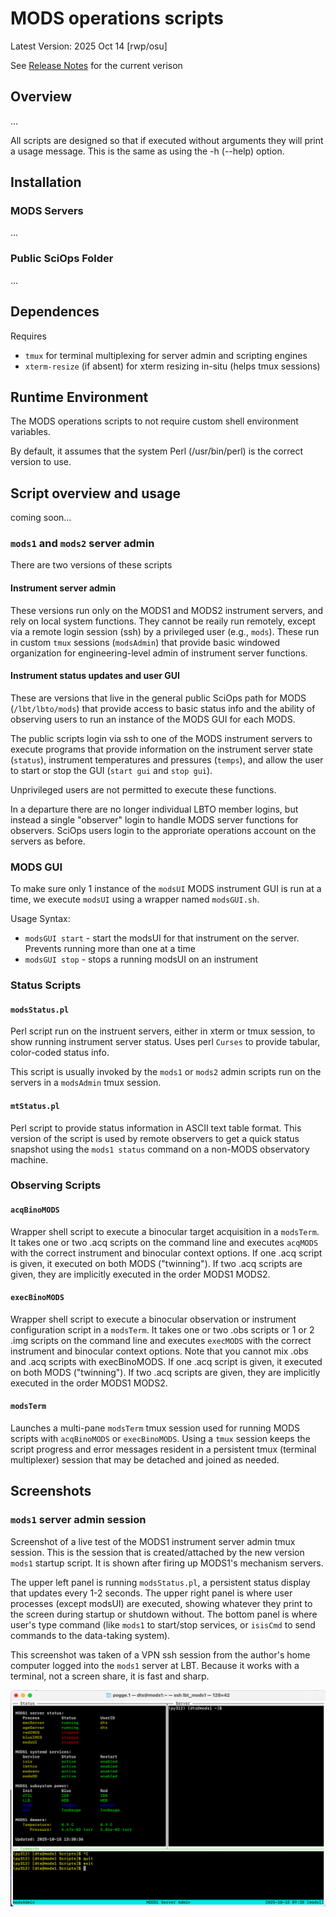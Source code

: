 # MODS operations scripts

Latest Version: 2025 Oct 14 [rwp/osu]

See [Release Notes](releases.md) for the current verison

## Overview

...

All scripts are designed so that if executed without arguments they
will print a usage message.  This is the same as using the -h (--help)
option.

## Installation

### MODS Servers

...

### Public SciOps Folder

...


## Dependences

Requires
 * `tmux` for terminal multiplexing for server admin and scripting engines
 * `xterm-resize` (if absent) for xterm resizing in-situ (helps tmux sessions)


## Runtime Environment

The MODS operations scripts to not require custom shell environment variables.

By default, it assumes that the system Perl (/usr/bin/perl) is the correct version to use.

## Script overview and usage

coming soon...

### `mods1` and `mods2` server admin

There are two versions of these scripts

#### Instrument server admin

These versions run only on the MODS1 and MODS2 instrument servers, and rely on local
system functions.  They cannot be reaily run remotely, except via a remote login session
(ssh) by a privileged user (e.g., `mods`).  These run in custom `tmux` sessions
(`modsAdmin`) that provide basic windowed organization for engineering-level admin
of instrument server functions.

#### Instrument status updates and user GUI

These are versions that live in the general public SciOps path for MODS (`/lbt/lbto/mods`)
that provide access to basic status info and the ability of observing users to run
an instance of the MODS GUI for each MODS.

The public scripts login via ssh to one of the MODS instrument servers to execute programs
that provide information on the instrument server state (`status`), instrument temperatures
and pressures (`temps`), and allow the user to start or stop the GUI (`start gui` and `stop gui`).

Unprivileged users are not permitted to execute these functions.

In a departure there are no longer individual LBTO member logins, but instead a single "observer"
login to handle MODS server functions for observers. SciOps users login to the approriate
operations account on the servers as before.

### MODS GUI

To make sure only 1 instance of the `modsUI` MODS instrument GUI is run at a time, we execute `modsUI` using a
wrapper named `modsGUI.sh`.

Usage Syntax:
 * `modsGUI start` - start the modsUI for that instrument on the server. Prevents running more than one at a time
 * `modsGUI stop` - stops a running modsUI on an instrument
 

### Status Scripts

#### `modsStatus.pl`

Perl script run on the instruent servers, either in xterm or tmux session, to show running instrument
server status.  Uses perl `Curses` to provide tabular, color-coded status info.

This script is usually invoked by the `mods1` or `mods2` admin scripts run on the servers in a
`modsAdmin` tmux session.

#### `mtStatus.pl`

Perl script to provide status information in ASCII text table format.  This version of the script
is used by remote observers to get a quick status snapshot using the `mods1 status` command on
a non-MODS observatory machine.

### Observing Scripts

#### `acqBinoMODS`

Wrapper shell script to execute a binocular target acquisition in a
`modsTerm`.  It takes one or two .acq scripts on the command line and
executes `acqMODS` with the correct instrument and binocular context
options.  If one .acq script is given, it executed on both MODS
("twinning").  If two .acq scripts are given, they are implicitly
executed in the order MODS1 MODS2.

#### `execBinoMODS`

Wrapper shell script to execute a binocular observation or instrument
configuration script in a `modsTerm`.  It takes one or two .obs
scripts or 1 or 2 .img scripts on the command line and executes
`execMODS` with the correct instrument and binocular context options.
Note that you cannot mix .obs and .acq scripts with execBinoMODS.  If
one .acq script is given, it executed on both MODS ("twinning").  If
two .acq scripts are given, they are implicitly executed in the order
MODS1 MODS2.

#### `modsTerm`

Launches a multi-pane `modsTerm` tmux session used for running MODS
scripts with `acqBinoMODS` or `execBinoMODS`. Using a `tmux` session
keeps the script progress and error messages resident in a persistent
tmux (terminal multiplexer) session that may be detached and joined as
needed.

## Screenshots

### `mods1` server admin session

Screenshot of a live test of the MODS1 instrument server admin tmux
session.  This is the session that is created/attached by the new
version `mods1` startup script.  It is shown after firing up MODS1's
mechanism servers.

The upper left panel is running `modsStatus.pl`, a persistent status
display that updates every 1-2 seconds.  The upper right panel is
where user processes (except modsUI) are executed, showing whatever
they print to the screen during startup or shutdown without.  The
bottom panel is where user's type command (like `mods1` to start/stop
services, or `isisCmd` to send commands to the data-taking system).

This screenshot was taken of a VPN ssh session from the author's home
computer logged into the `mods1` server at LBT.  Because it works with
a terminal, not a screen share, it is fast and sharp.


![mods1 server admin tmux session live test with MODS1 on 2025 Oct 15](Screenshots/mods1_agwOff.png)
